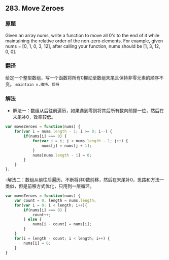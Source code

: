 ## 283. Move Zeroes
### 原题
Given an array nums, write a function to move all 0's to the end of it while maintaining the relative order of the non-zero elements.
For example, given nums = [0, 1, 0, 3, 12], after calling your function, nums should be [1, 3, 12, 0, 0].
### 翻译
给定一个整型数组，写一个函数将所有0挪动至数组末尾且保持非零元素的顺序不变。
`maintain v.维持、保持`
### 解法
- 解法一：数组从后往前遍历，如果遇到零则将其后所有数向前挪一位，然后在末尾补0，效率较低。
```javascript
var moveZeroes = function(nums) {
    for(var i = nums.length - 1; i >= 0; i--) {
        if(nums[i] === 0) {
            for(var j = i; j < nums.length - 1; j++) {
                nums[j] = nums[j + 1];
            }
            nums[nums.length - 1] = 0;
        }
    }
};
```
-解法二：数组从前往后遍历，不断将非0数前移，然后在末尾补0，思路和方法一类似，但是前移方式优化，只用到一层循环。
```javascript
var moveZeroes = function(nums) {
    var count = 0, length = nums.length;
    for(var i = 0; i < length; i++){
        if(nums[i] === 0) {
            count++;
        } else {
            nums[i - count] = nums[i];
        }
    }
    for(i = length - count; i < length; i++) {
        nums[i] = 0;
    }
}
```